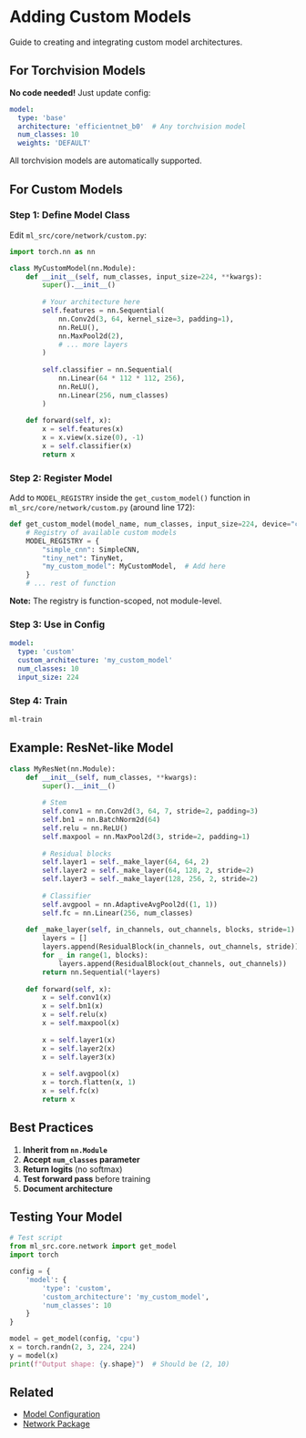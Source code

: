 # Adding Custom Models

Guide to creating and integrating custom model architectures.

## For Torchvision Models

**No code needed!** Just update config:

```yaml
model:
  type: 'base'
  architecture: 'efficientnet_b0'  # Any torchvision model
  num_classes: 10
  weights: 'DEFAULT'
```

All torchvision models are automatically supported.

## For Custom Models

### Step 1: Define Model Class

Edit `ml_src/core/network/custom.py`:

```python
import torch.nn as nn

class MyCustomModel(nn.Module):
    def __init__(self, num_classes, input_size=224, **kwargs):
        super().__init__()
        
        # Your architecture here
        self.features = nn.Sequential(
            nn.Conv2d(3, 64, kernel_size=3, padding=1),
            nn.ReLU(),
            nn.MaxPool2d(2),
            # ... more layers
        )
        
        self.classifier = nn.Sequential(
            nn.Linear(64 * 112 * 112, 256),
            nn.ReLU(),
            nn.Linear(256, num_classes)
        )
    
    def forward(self, x):
        x = self.features(x)
        x = x.view(x.size(0), -1)
        x = self.classifier(x)
        return x
```

### Step 2: Register Model

Add to `MODEL_REGISTRY` inside the `get_custom_model()` function in `ml_src/core/network/custom.py` (around line 172):

```python
def get_custom_model(model_name, num_classes, input_size=224, device="cpu", **kwargs):
    # Registry of available custom models
    MODEL_REGISTRY = {
        "simple_cnn": SimpleCNN,
        "tiny_net": TinyNet,
        "my_custom_model": MyCustomModel,  # Add here
    }
    # ... rest of function
```

**Note:** The registry is function-scoped, not module-level.

### Step 3: Use in Config

```yaml
model:
  type: 'custom'
  custom_architecture: 'my_custom_model'
  num_classes: 10
  input_size: 224
```

### Step 4: Train

```bash
ml-train
```

## Example: ResNet-like Model

```python
class MyResNet(nn.Module):
    def __init__(self, num_classes, **kwargs):
        super().__init__()
        
        # Stem
        self.conv1 = nn.Conv2d(3, 64, 7, stride=2, padding=3)
        self.bn1 = nn.BatchNorm2d(64)
        self.relu = nn.ReLU()
        self.maxpool = nn.MaxPool2d(3, stride=2, padding=1)
        
        # Residual blocks
        self.layer1 = self._make_layer(64, 64, 2)
        self.layer2 = self._make_layer(64, 128, 2, stride=2)
        self.layer3 = self._make_layer(128, 256, 2, stride=2)
        
        # Classifier
        self.avgpool = nn.AdaptiveAvgPool2d((1, 1))
        self.fc = nn.Linear(256, num_classes)
    
    def _make_layer(self, in_channels, out_channels, blocks, stride=1):
        layers = []
        layers.append(ResidualBlock(in_channels, out_channels, stride))
        for _ in range(1, blocks):
            layers.append(ResidualBlock(out_channels, out_channels))
        return nn.Sequential(*layers)
    
    def forward(self, x):
        x = self.conv1(x)
        x = self.bn1(x)
        x = self.relu(x)
        x = self.maxpool(x)
        
        x = self.layer1(x)
        x = self.layer2(x)
        x = self.layer3(x)
        
        x = self.avgpool(x)
        x = torch.flatten(x, 1)
        x = self.fc(x)
        return x
```

## Best Practices

1. **Inherit from `nn.Module`**
2. **Accept `num_classes` parameter**
3. **Return logits** (no softmax)
4. **Test forward pass** before training
5. **Document architecture**

## Testing Your Model

```python
# Test script
from ml_src.core.network import get_model
import torch

config = {
    'model': {
        'type': 'custom',
        'custom_architecture': 'my_custom_model',
        'num_classes': 10
    }
}

model = get_model(config, 'cpu')
x = torch.randn(2, 3, 224, 224)
y = model(x)
print(f"Output shape: {y.shape}")  # Should be (2, 10)
```

## Related

- [Model Configuration](../configuration/models.md)
- [Network Package](../architecture/ml-src-modules.md)
